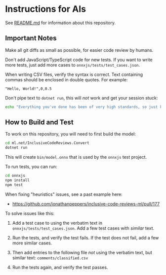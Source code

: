 # Instructions for AIs

See [README.md](../README.md) for information about this repository.

## Important Notes

Make all git diffs as small as possible, for easier code review by humans.

Don't add JavaScript/TypeScript code for new tests. If you want to write more tests, just add more cases to `onnxjs/tests/test_cases.json`.

When writing CSV files, verify the syntax is correct. Text containing commas should be enclosed in double quotes. For example:

```CSV
"Hello, World!",0,0.5
```

Don't pipe text to `dotnet run`, this will *not* work and get your session stuck:

```bash
echo "Everything you've done has been of very high standards, so just keep doing what you're doing." | dotnet run
```

## How to Build and Test

To work on this repository, you will need to first build the model:

```bash
cd ml.net/InclusiveCodeReviews.Convert
dotnet run
```

This will create `bin/model.onnx` that is used by the `onnxjs` test project.

To run tests, you can run:

```bash
cd onnxjs
npm install
npm test
```

When fixing "heuristics" issues, see a past example here:

* https://github.com/jonathanpeppers/inclusive-code-reviews-ml/pull/177

To solve issues like this:

1. Add a test case to using the verbatim text in `onnxjs/tests/test_cases.json`. Add a few test cases with *similar* text.

2. Run the tests, and verify the test fails. If the test does not fail, add a few more similar cases.

3. Then add entries to the following file *not* using the verbatim text, but similar text: `comments/classified.csv`

4. Run the tests again, and verify the test passes.
